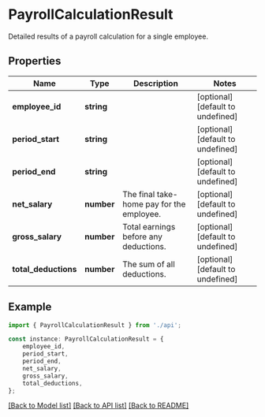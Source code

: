 # PayrollCalculationResult

Detailed results of a payroll calculation for a single employee.

## Properties

Name | Type | Description | Notes
------------ | ------------- | ------------- | -------------
**employee_id** | **string** |  | [optional] [default to undefined]
**period_start** | **string** |  | [optional] [default to undefined]
**period_end** | **string** |  | [optional] [default to undefined]
**net_salary** | **number** | The final take-home pay for the employee. | [optional] [default to undefined]
**gross_salary** | **number** | Total earnings before any deductions. | [optional] [default to undefined]
**total_deductions** | **number** | The sum of all deductions. | [optional] [default to undefined]

## Example

```typescript
import { PayrollCalculationResult } from './api';

const instance: PayrollCalculationResult = {
    employee_id,
    period_start,
    period_end,
    net_salary,
    gross_salary,
    total_deductions,
};
```

[[Back to Model list]](../README.md#documentation-for-models) [[Back to API list]](../README.md#documentation-for-api-endpoints) [[Back to README]](../README.md)
